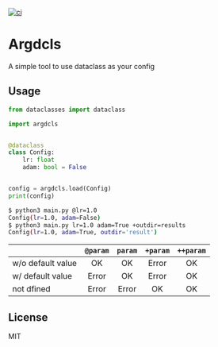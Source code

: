 [![ci](https://github.com/sotetsuk/argdcls/actions/workflows/ci.yml/badge.svg)](https://github.com/sotetsuk/argdcls/actions/workflows/ci.yml)

# Argdcls

A simple tool to use dataclass as your config

## Usage

```py
from dataclasses import dataclass

import argdcls


@dataclass
class Config:
    lr: float
    adam: bool = False


config = argdcls.load(Config)
print(config)
```

```sh
$ python3 main.py @lr=1.0
Config(lr=1.0, adam=False)
$ python3 main.py lr=1.0 adam=True +outdir=results
Config(lr=1.0, adam=True, outdir='result')
```

|| `@param` | `param` | `+param` | `++param` |
|:---|:---:|:---:|:---:|:---:|
|w/o default value|OK|OK|Error|OK|
|w/ default value|Error|OK|Error|OK|
|not dfined|Error|Error|OK|OK|

## License
MIT
